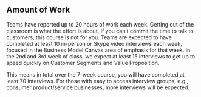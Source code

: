 ## Amount of Work

Teams have reported up to 20 hours of work each week.  Getting out of the classroom is what the effort is about. If you can’t commit the time to talk to customers, this course is not for you. Teams are expected to have completed at least 10 in-person or Skype video interviews each week, focused in the Business Model Canvas area of emphasis for that week. In the 2nd and 3rd week of class, we expect at least 15 interviews to get up to speed quickly on Customer Segments and Value Proposition.

This means in total over the 7-week course, you will have completed at least 70 interviews. For those with easy to access interview groups, e.g., consumer product/service businesses, more interviews will be expected.
